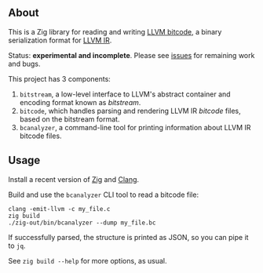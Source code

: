 ## About

This is a Zig library for reading and writing [LLVM bitcode](https://www.llvm.org/docs/BitCodeFormat.html),
a binary serialization format for [LLVM IR](https://llvm.org/docs/LangRef.html).

Status: **experimental and incomplete**.
Please see [issues](https://github.com/hryx/llvm-bitcode/issues) for remaining work and bugs.

This project has 3 components:

1. `bitstream`, a low-level interface to LLVM's abstract container and encoding format known as _bitstream_.
2. `bitcode`, which handles parsing and rendering LLVM IR _bitcode_ files, based on the bitstream format.
3. `bcanalyzer`, a command-line tool for printing information about LLVM IR bitcode files.

## Usage

Install a recent version of [Zig](https://ziglang.org/download/) and [Clang](https://releases.llvm.org/download.html).

Build and use the `bcanalyzer` CLI tool to read a bitcode file:

```
clang -emit-llvm -c my_file.c
zig build
./zig-out/bin/bcanalyzer --dump my_file.bc
```

If successfully parsed, the structure is printed as JSON, so you can pipe it to `jq`.

See `zig build --help` for more options, as usual.

